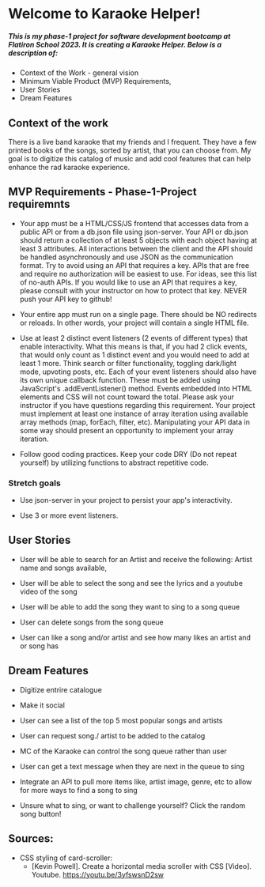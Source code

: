 # Welcome to Karaoke Helper!

##### This is my phase-1 project for software development bootcamp at Flatiron School 2023. It is creating a Karaoke Helper. Below is a description of:
- Context of the Work - general vision
- Minimum Viable Product (MVP) Requirements, 
- User Stories 
- Dream Features

## Context of the work

There is a live band karaoke that my friends and I frequent. They have a few printed books of the songs, sorted by artist, that you can choose from. My goal is to digitize this catalog of music and add cool features that can help enhance the rad karaoke experience. 

## MVP Requirements - Phase-1-Project requiremnts

- Your app must be a HTML/CSS/JS frontend that accesses data from a public API or from a db.json file using json-server. Your API or db.json should return a collection of at least 5 objects with each object having at least 3 attributes. All interactions between the client and the API should be handled asynchronously and use JSON as the communication format. Try to avoid using an API that requires a key. APIs that are free and require no authorization will be easiest to use. For ideas, see this list of no-auth APIs. If you would like to use an API that requires a key, please consult with your instructor on how to protect that key. NEVER push your API key to github!

- Your entire app must run on a single page. There should be NO redirects or reloads. In other words, your project will contain a single HTML file.

- Use at least 2 distinct event listeners (2 events of different types) that enable interactivity. What this means is that, if you had 2 click events, that would only count as 1 distinct event and you would need to add at least 1 more. Think search or filter functionality, toggling dark/light mode, upvoting posts, etc. Each of your event listeners should also have its own unique callback function. These must be added using JavaScript's .addEventListener() method. Events embedded into HTML elements and CSS will not count toward the total. Please ask your instructor if you have questions regarding this requirement.
Your project must implement at least one instance of array iteration using available array methods (map, forEach, filter, etc). Manipulating your API data in some way should present an opportunity to implement your array iteration.

- Follow good coding practices. Keep your code DRY (Do not repeat yourself) by utilizing functions to abstract repetitive code.

### Stretch goals

- Use json-server in your project to persist your app's interactivity.

- Use 3 or more event listeners.

## User Stories

- User will be able to search for an Artist and receive the following: 
Artist name and songs available, 

- User will be able to select the song and see the lyrics and a youtube video of the song

- User will be able to add the song they want to sing to a song queue 

- User can delete songs from the song queue 

- User can like a song and/or artist and see how many likes an artist and or song has

## Dream Features

- Digitize entrire catalogue 

- Make it social  

- User can see a list of the top 5 most popular songs and artists

- User can request song./ artist to be added to the catalog

- MC of the Karaoke can control the song queue rather than user

- User can get a text message when they are next in the queue to sing 

- Integrate an API to pull more items like, artist image, genre, etc to allow for more ways to find a song to sing

- Unsure what to sing, or want to challenge yourself? Click the random song button!

## Sources:
- CSS styling of card-scroller: 
  - [Kevin Powell]. Create a horizontal media scroller with CSS [Video]. Youtube. https://youtu.be/3yfswsnD2sw
